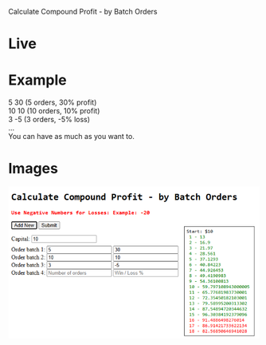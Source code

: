 Calculate Compound Profit - by Batch Orders    

# Live


# Example
5 30 (5 orders, 30% profit)    
10 10 (10 orders, 10% profit)   
3 -5 (3 orders, -5% loss)   
...    
You can have as much as you want to.

# Images
![Compound Results](https://raw.githubusercontent.com/ixjb94/compound/refs/heads/main/images/2.png "Compound Results")